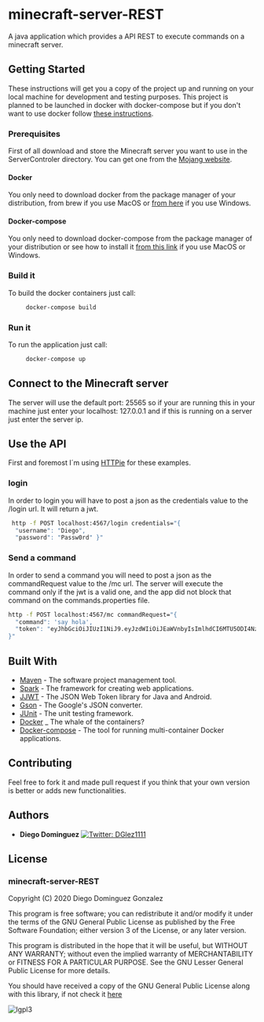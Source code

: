 # minecraft-server-REST

A java application which provides a API REST to execute commands on a minecraft server.

## Getting Started

These instructions will get you a copy of the project up and running on your local machine for development and testing purposes. This project is planned to be launched in docker with docker-compose but if you don't want to use docker follow [these instructions](/docks/DockerlessBuild.md).

### Prerequisites

First of all download and store the Minecraft server you want to use in the ServerControler directory. You can get one from the [Mojang website](https://www.minecraft.net/en-us/download/server/).

#### Docker 

You only need to download docker from the package manager of your distribution, from brew if you use MacOS or [from here](https://docs.docker.com/get-docker/) if you use Windows. 

#### Docker-compose 

You only need to download docker-compose from the package manager of your distribution or see how to install it [from this link](https://docs.docker.com/compose/install/) if you use MacOS or Windows. 

### Build it

To build the docker containers just call:

```bash
     docker-compose build 
```

### Run it 

To run the application just call:

```bash
     docker-compose up
```
## Connect to the Minecraft server

The server will use the default port: 25565 so if your are running this in your machine just enter your localhost: 127.0.0.1 and if this is running on a server just enter the server ip.

## Use the API

First and foremost I´m using [HTTPie](https://httpie.org/) for these examples.

### login

In order to login you will have to post a json as the credentials value to the /login url. It will return a jwt.

```bash
 http -f POST localhost:4567/login credentials="{
  "username": "Diego",
  "password": "Passw0rd" }"
```

### Send a command

In order to send a command you will need to post a json as the commandRequest value to the /mc url. The server will execute 
the command only if the jwt is a valid one, and the app did not block that command on the commands.properties file.

```bash
http -f POST localhost:4567/mc commandRequest="{
  "command": 'say hola',
  "token": "eyJhbGciOiJIUzI1NiJ9.eyJzdWIiOiJEaWVnbyIsImlhdCI6MTU5ODI4Nzk2MywiZXhwIjoxNTk4ODkyNzYzfQ.nQrUuXb_sZWPiZgLacTlSr4STkG4FqCBvdMRT65drzo"
}" 
```
## Built With

* [Maven](https://maven.apache.org/) - The software project management tool.
* [Spark](http://sparkjava.com/) - The framework for creating web applications.
* [JJWT](https://github.com/jwtk/jjwt) - The JSON Web Token library for Java and Android.
* [Gson](https://github.com/google/gson) - The Google's JSON converter.
* [JUnit](https://junit.org/junit4/) - The unit testing framework.
* [Docker](https://www.docker.com/) _ The whale of the containers?
* [Docker-compose](https://docs.docker.com/compose/) - The tool for running multi-container Docker applications.


## Contributing

Feel free to fork it and made pull request if you think that your own version is better or adds new functionalities.

## Authors

* **Diego Dominguez**   <a href="https://twitter.com/DGlez1111" target="_blank">
    <img alt="Twitter: DGlez1111" src="https://img.shields.io/twitter/follow/DGlez1111.svg?style=social" />
  </a>

## License

### minecraft-server-REST

Copyright (C) 2020 Diego Dominguez Gonzalez

This program is free software; you can redistribute it and/or modify it under the terms of the GNU General Public License 
as published by the Free Software Foundation; either version 3 of the License, or any later version.

This program is distributed in the hope that it will be useful,
but WITHOUT ANY WARRANTY; without even the implied warranty of
MERCHANTABILITY or FITNESS FOR A PARTICULAR PURPOSE. See the GNU
Lesser General Public License for more details.

You should have received a copy of the GNU General Public
License along with this library, if not check it [here](https://www.gnu.org/licenses/gpl-3.0.txt) 

![lgpl3](https://www.gnu.org/graphics/gplv3-or-later.png)
